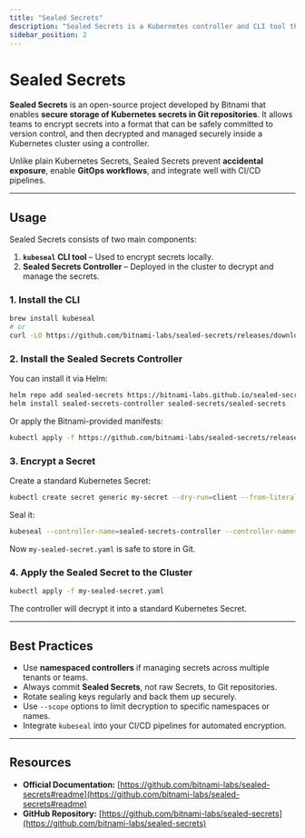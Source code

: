 ```yaml
---
title: "Sealed Secrets"
description: "Sealed Secrets is a Kubernetes controller and CLI tool that encrypts secrets for safe storage in version control systems."
sidebar_position: 2
---
```


# Sealed Secrets

**Sealed Secrets** is an open-source project developed by Bitnami that enables **secure storage of Kubernetes secrets in Git repositories**. It allows teams to encrypt secrets into a format that can be safely committed to version control, and then decrypted and managed securely inside a Kubernetes cluster using a controller.

Unlike plain Kubernetes Secrets, Sealed Secrets prevent **accidental exposure**, enable **GitOps workflows**, and integrate well with CI/CD pipelines.

---

## Usage

Sealed Secrets consists of two main components:

1. **`kubeseal` CLI tool** – Used to encrypt secrets locally.
2. **Sealed Secrets Controller** – Deployed in the cluster to decrypt and manage the secrets.

### 1. Install the CLI

```bash
brew install kubeseal
# or
curl -LO https://github.com/bitnami-labs/sealed-secrets/releases/download/v0.24.4/kubeseal-0.24.4-darwin-amd64.tar.gz
```

### 2. Install the Sealed Secrets Controller

You can install it via Helm:

```bash
helm repo add sealed-secrets https://bitnami-labs.github.io/sealed-secrets
helm install sealed-secrets-controller sealed-secrets/sealed-secrets
```

Or apply the Bitnami-provided manifests:

```bash
kubectl apply -f https://github.com/bitnami-labs/sealed-secrets/releases/download/v0.24.4/controller.yaml
```

### 3. Encrypt a Secret

Create a standard Kubernetes Secret:

```bash
kubectl create secret generic my-secret --dry-run=client --from-literal=password=supersecret -o yaml > my-secret.yaml
```

Seal it:

```bash
kubeseal --controller-name=sealed-secrets-controller --controller-namespace=default --format=yaml < my-secret.yaml > my-sealed-secret.yaml
```

Now `my-sealed-secret.yaml` is safe to store in Git.

### 4. Apply the Sealed Secret to the Cluster

```bash
kubectl apply -f my-sealed-secret.yaml
```

The controller will decrypt it into a standard Kubernetes Secret.

---

## Best Practices

- Use **namespaced controllers** if managing secrets across multiple tenants or teams.
- Always commit **Sealed Secrets**, not raw Secrets, to Git repositories.
- Rotate sealing keys regularly and back them up securely.
- Use `--scope` options to limit decryption to specific namespaces or names.
- Integrate `kubeseal` into your CI/CD pipelines for automated encryption.

---

## Resources

- **Official Documentation:** [https://github.com/bitnami-labs/sealed-secrets#readme](https://github.com/bitnami-labs/sealed-secrets#readme)
- **GitHub Repository:** [https://github.com/bitnami-labs/sealed-secrets](https://github.com/bitnami-labs/sealed-secrets)
